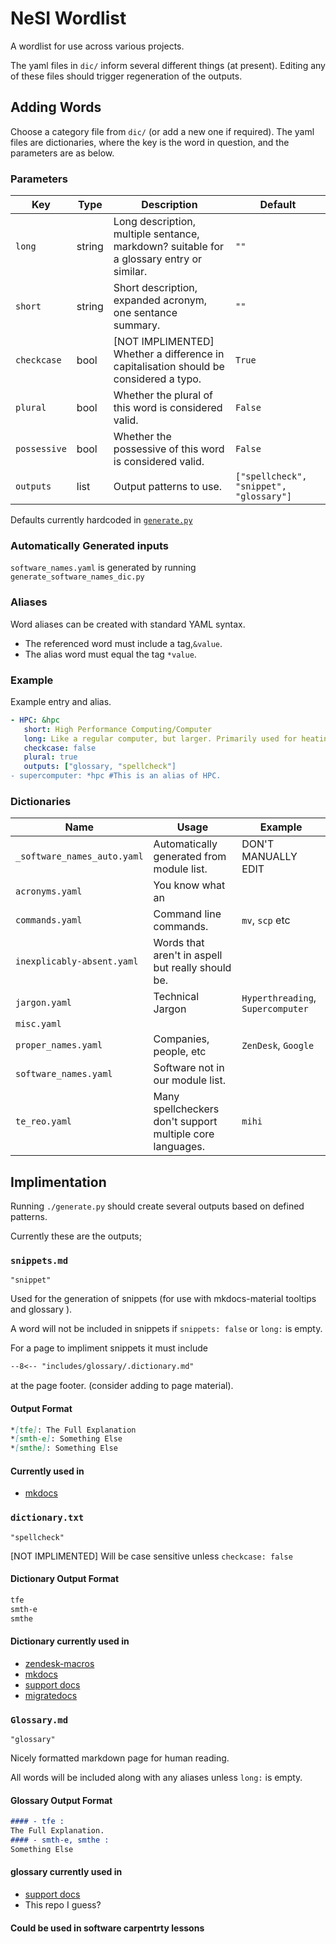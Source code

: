 # NeSI Wordlist

A wordlist for use across various projects.

The yaml files in `dic/` inform several different things (at present). 
Editing any of these files should trigger regeneration of the outputs.

## Adding Words

Choose a category file from `dic/` (or add a new one if required).
The yaml files are dictionaries, where the key is the word in question, and the parameters are as below.

### Parameters

| Key          | Type   | Description                                                                              | Default                                 |
| ------------ | ------ | ---------------------------------------------------------------------------------------- | --------------------------------------- |
| `long`       | string | Long description, multiple sentance, markdown? suitable for a glossary entry or similar. | `""`                                    |
| `short`      | string | Short description, expanded acronym, one sentance summary.                               | `""`                                    |
| `checkcase`  | bool   | [NOT IMPLIMENTED] Whether a difference in capitalisation should be considered a typo.    | `True`                                  |
| `plural`     | bool   | Whether the plural of this word is considered valid.                                     | `False`                                 |
| `possessive` | bool   | Whether the possessive of this word is considered valid.                                 | `False`                                 |
| `outputs`    | list   | Output patterns to use.                                                                  | `["spellcheck", "snippet", "glossary"]` |

Defaults currently hardcoded in [`generate.py`](./generate.py)

### Automatically Generated inputs

`software_names.yaml` is generated by running `generate_software_names_dic.py`

### Aliases

Word aliases can be created with standard YAML syntax.

* The referenced word must include a tag,`&value`.
* The alias word must equal the tag `*value`.

### Example

Example entry and alias.

```yaml
- HPC: &hpc
   short: High Performance Computing/Computer
   long: Like a regular computer, but larger. Primarily used for heating data centers.
   checkcase: false 
   plural: true 
   outputs: ["glossary, "spellcheck"] 
- supercomputer: *hpc #This is an alias of HPC.
```

### Dictionaries

| Name                        | Usage                                                     | Example                           |
| --------------------------- | --------------------------------------------------------- | --------------------------------- |
| `_software_names_auto.yaml` | Automatically generated from module list.                 | DON'T MANUALLY EDIT               |
| `acronyms.yaml`             | You know what an                                          |                                   |
| `commands.yaml`             | Command line commands.                                    | `mv`, `scp` etc                   |
| `inexplicably-absent.yaml`  | Words that aren't in aspell but really should be.         |                                   |
| `jargon.yaml`               | Technical Jargon                                          | `Hyperthreading`, `Supercomputer` |
| `misc.yaml`                 |                                                           |                                   |
| `proper_names.yaml`         | Companies, people, etc                                    | `ZenDesk`, `Google`               |
| `software_names.yaml`       | Software not in our module list.                          |                                   |
| `te_reo.yaml`               | Many spellcheckers don't support multiple core languages. | `mihi`                            |

## Implimentation

Running `./generate.py` should create several outputs based on defined patterns.

Currently these are the outputs;

### `snippets.md`

`"snippet"`

Used for the generation of snippets (for use with mkdocs-material tooltips and glossary ).

A word will not be included in snippets if `snippets: false` or `long:` is empty.

For a page to impliment snippets it must include

```md
--8<-- "includes/glossary/.dictionary.md"
```

at the page footer. (consider adding to page material).

#### Output Format

```md
*[tfe]: The Full Explanation 
*[smth-e]: Something Else
*[smthe]: Something Else
```

#### Currently used in

* [mkdocs](https://git.hpcf.nesi.org.nz/nesi-apps/mkdocs)

### `dictionary.txt`

`"spellcheck"`

[NOT IMPLIMENTED] Will be case sensitive unless `checkcase: false`

#### Dictionary Output Format

```md
tfe
smth-e
smthe
```

#### Dictionary currently used in

* [zendesk-macros](https://git.hpcf.nesi.org.nz/nesi-apps/zendesk-macros)
* [mkdocs](https://git.hpcf.nesi.org.nz/nesi-apps/mkdocs)
* [support docs](https://github.com/nesi/support-docs-concept)
* [migratedocs](https://git.hpcf.nesi.org.nz/cwal219/migratedocs)

### `Glossary.md`

`"glossary"`

Nicely formatted markdown page for human reading.

All words will be included along with any aliases unless `long:` is empty.

#### Glossary Output Format

```md
#### - tfe : 
The Full Explanation.
#### - smth-e, smthe : 
Something Else
```

#### glossary currently used in

* [support docs](https://github.com/nesi/support-docs-concept)
* This repo I guess?

#### Could be used in software carpentrty lessons
